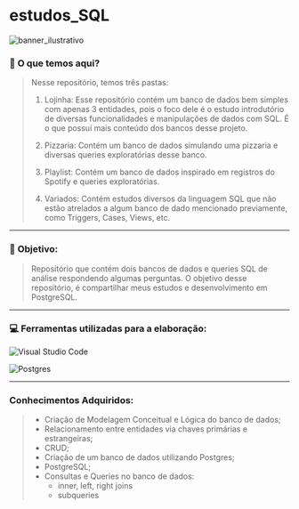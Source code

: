 # estudos_SQL

![banner_ilustrativo](https://arquivo.devmedia.com.br/cursos/imagem/curso_de-postgresql_1904.jpg)

### 📑 **O que temos aqui?**
> Nesse repositório, temos três pastas:
>
> 1. Lojinha: Esse repositório contém um banco de dados bem simples com apenas 3 entidades, pois o foco dele é o estudo introdutório de diversas funcionalidades e manipulações de dados com SQL. É o que possuí mais conteúdo dos bancos desse projeto.
>
> 2. Pizzaria: Contém um banco de dados simulando uma pizzaria e diversas queries exploratórias desse banco.
>
> 3. Playlist: Contém um banco de dados inspirado em registros do Spotify e queries exploratórias.
>
> 4. Variados: Contém estudos diversos da linguagem SQL que não estão atrelados a algum banco de dado mencionado previamente, como Triggers, Cases, Views, etc.
---
### 🎯 **Objetivo:**
> Repositório que contém dois bancos de dados e queries SQL de análise respondendo algumas perguntas. O objetivo desse repositório, é compartilhar meus estudos e desenvolvimento em PostgreSQL.
---
### 💻 **Ferramentas utilizadas para a elaboração:**
![Visual Studio Code](https://img.shields.io/badge/Visual%20Studio%20Code-0078d7.svg?style=for-the-badge&logo=visual-studio-code&logoColor=white)

![Postgres](https://img.shields.io/badge/postgres-%23316192.svg?style=for-the-badge&logo=postgresql&logoColor=white)

---
### Conhecimentos Adquiridos:
> - Criação de Modelagem Conceitual e Lógica do banco de dados;
> - Relacionamento entre entidades via chaves primárias e estrangeiras;
> - CRUD;
> - Criação de um banco de dados utilizando Postgres;
> - PostgreSQL;
> - Consultas e Queries no banco de dados:
>   - inner, left, right joins
>   - subqueries
